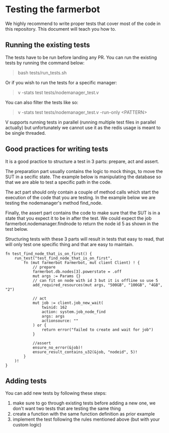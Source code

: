 # Testing the farmerbot
We highly recommend to write proper tests that cover most of the code in this repository. This document will teach you how to. 

## Running the existing tests
The tests have to be run before landing any PR. You can run the existing tests by running the command below:
> bash tests/run_tests.sh

Or if you wish to run the tests for a specific manager:
> v -stats test tests/nodemanager_test.v

You can also filter the tests like so:
> v -stats test tests/nodemanager_test.v -run-only \<PATTERN\>

V supports running tests in parallel (running multiple test files in parallel actually) but unfortunately we cannot use it as the redis usage is meant to be single threaded.

## Good practices for writing tests
It is a good practice to structure a test in 3 parts: prepare, act and assert.

The preparation part usually contains the logic to mock things, to move the SUT in a secific state. The example below is manipulating the database so that we are able to test a specific path in the code.

The act part should only contain a couple of method calls which start the execution of the code that you are testing. In the example below we are testing the nodemanager's method find_node.

Finally, the assert part contains the code to make sure that the SUT is in a state that you expect it to be in after the test. We could expect the job farmerbot.nodemanager.findnode to return the node id 5 as shown in the test below.

Structuring tests with these 3 parts will result in tests that easy to read, that will only test one specific thing and that are easy to maintain.

```
fn test_find_node_that_is_on_first() {
	run_test("test_find_node_that_is_on_first", 
		fn (mut farmerbot Farmerbot, mut client Client) ! {
			// prepare
			farmerbot.db.nodes[3].powerstate = .off
			mut args := Params {}
			// can fit on node with id 3 but it is offline so use 5
			add_required_resources(mut args, "500GB", "100GB", "4GB", "2")

			// act
			mut job := client.job_new_wait(
				twinid: 162
				action: system.job_node_find
				args: args
				actionsource: ""
			) or {
				return error("failed to create and wait for job")
			}

			//assert
			ensure_no_error(&job)!
			ensure_result_contains_u32(&job, "nodeid", 5)!
		}
	)!
}
```

## Adding tests
You can add new tests by following these steps:
1) make sure to go through existing tests before adding a new one, we don't want two tests that are testing the same thing
2) create a function with the same function definition as prior example
3) implement the test following the rules mentioned above (but with your custom logic)
```

